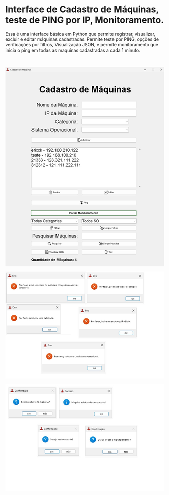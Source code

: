 # Interface de Cadastro de Máquinas, teste de PING por IP, Monitoramento.

Essa é uma interface básica em Python que permite registrar, visualizar, excluir e editar máquinas cadastradas. Permite teste por PING, opções de verificações por filtros,
Visualização JSON, e permite monitoramento que inicia o ping em todas as maquinas cadastradas a cada 1 minuto.

<br>

![Interface](https://github.com/ErickDaniel7/python/blob/main/IP's/IMG/Interface.jpg)

![Notificações erros](https://github.com/ErickDaniel7/python/blob/main/IP's/IMG/Erros.jpg)

![Confirmações](https://github.com/ErickDaniel7/python/blob/main/IP's/IMG/Confirma%C3%A7%C3%B5es.jpg)
